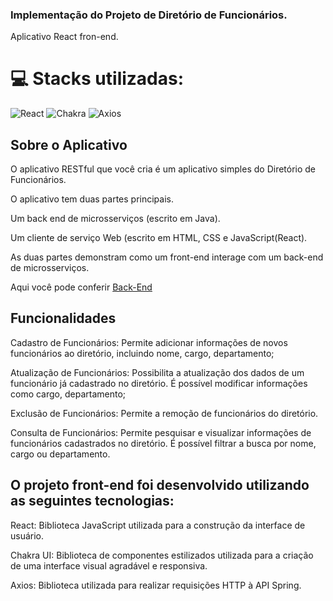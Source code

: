### Implementação do Projeto de Diretório de Funcionários.
Aplicativo React fron-end.

# 💻 Stacks utilizadas:
![React](https://img.shields.io/badge/React-20232A?style=for-the-badge&logo=react&logoColor=61DAFB) ![Chakra](https://img.shields.io/badge/chakra-%234ED1C5.svg?style=for-the-badge&logo=chakraui&logoColor=white) ![Axios](https://img.shields.io/badge/axios-red.svg?style=for-the-badge&logo=axios&logoColor=671ddf)

## Sobre o Aplicativo
O aplicativo RESTful que você cria é um aplicativo simples do Diretório de Funcionários.

O aplicativo tem duas partes principais.

Um back end de microsserviços (escrito em Java).

Um cliente de serviço Web (escrito em HTML, CSS e JavaScript(React).

As duas partes demonstram como um front-end interage com um back-end de microsserviços.

Aqui você pode conferir [Back-End](https://github.com/mrodrigochaves/employees-directory)

## Funcionalidades
  Cadastro de Funcionários: Permite adicionar informações de novos funcionários ao diretório, incluindo nome, cargo, departamento;

  Atualização de Funcionários: Possibilita a atualização dos dados de um funcionário já cadastrado no diretório. É possível modificar informações como cargo, departamento;

  Exclusão de Funcionários: Permite a remoção de funcionários do diretório.

  Consulta de Funcionários: Permite pesquisar e visualizar informações de funcionários cadastrados no diretório. É possível filtrar a busca por nome, cargo ou departamento.
  
## O projeto front-end foi desenvolvido utilizando as seguintes tecnologias:

React: Biblioteca JavaScript utilizada para a construção da interface de usuário.

Chakra UI: Biblioteca de componentes estilizados utilizada para a criação de uma interface visual agradável e responsiva.

Axios: Biblioteca utilizada para realizar requisições HTTP à API Spring.

